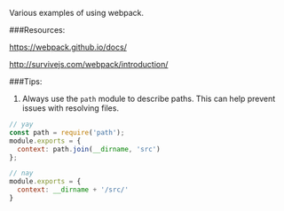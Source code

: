 Various examples of using webpack.

###Resources:

https://webpack.github.io/docs/

http://survivejs.com/webpack/introduction/

###Tips:

1. Always use the `path` module to describe paths. This can help prevent issues with resolving files.

```javascript
// yay
const path = require('path');
module.exports = {
  context: path.join(__dirname, 'src')
};

// nay
module.exports = {
  context: __dirname + '/src/'
}
```
